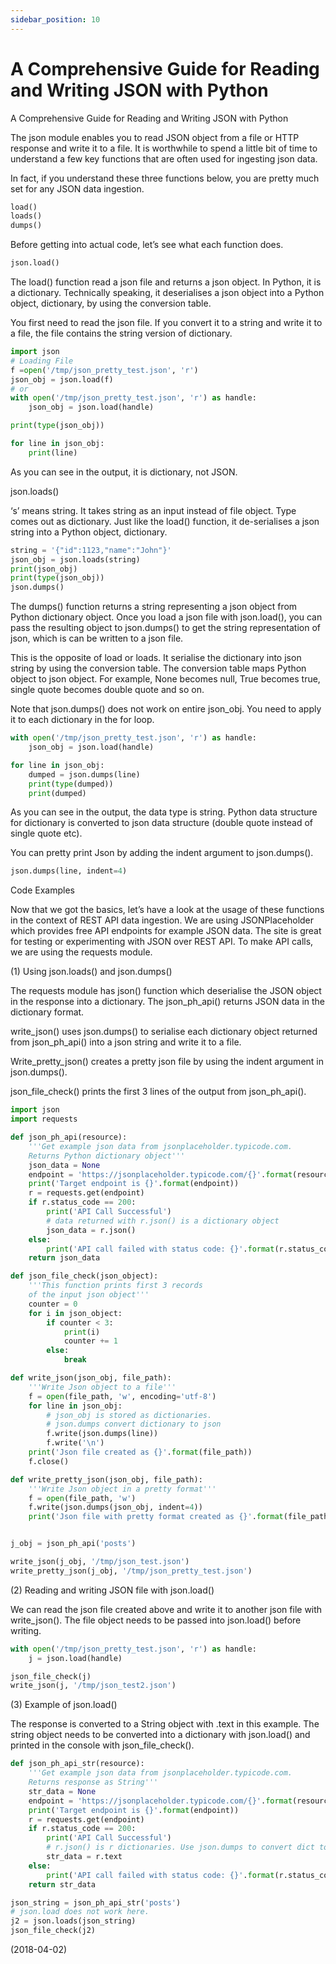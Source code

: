 ```yaml
---
sidebar_position: 10
---
```


# A Comprehensive Guide for Reading and Writing JSON with Python

A Comprehensive Guide for Reading and Writing JSON with Python

The json module enables you to read JSON object from a file or HTTP response and write it to a file. It is worthwhile to spend a little bit of time to understand a few key functions that are often used for ingesting json data.

In fact, if you understand these three functions below, you are pretty much set for any JSON data ingestion.

```python
load()
loads()
dumps()
```

Before getting into actual code, let’s see what each function does.

```python
json.load()
```

The load() function read a json file and returns a json object. In Python, it is a dictionary. Technically speaking, it deserialises a json object into a Python object, dictionary, by using the conversion table.

You first need to read the json file. If you convert it to a string and write it to a file, the file contains the string version of dictionary.

```python
import json
# Loading File
f =open('/tmp/json_pretty_test.json', 'r')
json_obj = json.load(f)
# or
with open('/tmp/json_pretty_test.json', 'r') as handle:
    json_obj = json.load(handle)

print(type(json_obj))

for line in json_obj:
    print(line)
```

As you can see in the output, it is dictionary, not JSON.

json.loads()

‘s’ means string. It takes string as an input instead of file object. Type comes out as dictionary. Just like the load() function, it de-serialises a json string into a Python object, dictionary.

```python
string = '{"id":1123,"name":"John"}'
json_obj = json.loads(string)
print(json_obj)
print(type(json_obj))
json.dumps()
```

The dumps() function returns a string representing a json object from Python dictionary object. Once you load a json file with json.load(), you can pass the resulting object to json.dumps() to get the string representation of json, which is can be written to a json file.

This is the opposite of load or loads. It serialise the dictionary into json string by using the conversion table. The conversion table maps Python object to json object. For example, None becomes null, True becomes true, single quote becomes double quote and so on.

Note that json.dumps() does not work on entire json_obj. You need to apply it to each dictionary in the for loop.

```python
with open('/tmp/json_pretty_test.json', 'r') as handle:
    json_obj = json.load(handle)

for line in json_obj:
    dumped = json.dumps(line)
    print(type(dumped))
    print(dumped)
```

As you can see in the output, the data type is string. Python data structure for dictionary is converted to json data structure (double quote instead of single quote etc).

You can pretty print Json by adding the indent argument to json.dumps().

```python
json.dumps(line, indent=4)
```

Code Examples

Now that we got the basics, let’s have a look at the usage of these functions in the context of REST API data ingestion. We are using JSONPlaceholder which provides free API endpoints for example JSON data. The site is great for testing or experimenting with JSON over REST API. To make API calls, we are using the requests module.

(1) Using json.loads() and json.dumps()

The requests module has json() function which deserialise the JSON object in the response into a dictionary. The json_ph_api() returns JSON data in the dictionary format.

write_json() uses json.dumps() to serialise each dictionary object returned from json_ph_api() into a json string and write it to a file.

Write_pretty_json() creates a pretty json file by using the indent argument in json.dumps().

json_file_check() prints the first 3 lines of the output from json_ph_api().

```python
import json
import requests

def json_ph_api(resource):
    '''Get example json data from jsonplaceholder.typicode.com.
    Returns Python dictionary object'''
    json_data = None
    endpoint = 'https://jsonplaceholder.typicode.com/{}'.format(resource)
    print('Target endpoint is {}'.format(endpoint))
    r = requests.get(endpoint)
    if r.status_code == 200:
        print('API Call Successful')
        # data returned with r.json() is a dictionary object
        json_data = r.json()
    else:
        print('API call failed with status code: {}'.format(r.status_code))
    return json_data

def json_file_check(json_object):
    '''This function prints first 3 records
    of the input json object'''
    counter = 0
    for i in json_object:
        if counter < 3:
            print(i)
            counter += 1
        else:
            break

def write_json(json_obj, file_path):
    '''Write Json object to a file'''
    f = open(file_path, 'w', encoding='utf-8')
    for line in json_obj:
        # json_obj is stored as dictionaries.
        # json.dumps convert dictionary to json
        f.write(json.dumps(line))
        f.write('\n')
    print('Json file created as {}'.format(file_path))
    f.close()

def write_pretty_json(json_obj, file_path):
    '''Write Json object in a pretty format'''
    f = open(file_path, 'w')
    f.write(json.dumps(json_obj, indent=4))
    print('Json file with pretty format created as {}'.format(file_path))


j_obj = json_ph_api('posts')

write_json(j_obj, '/tmp/json_test.json')
write_pretty_json(j_obj, '/tmp/json_pretty_test.json')
```

(2) Reading and writing JSON file with json.load()

We can read the json file created above and write it to another json file with write_json(). The file object needs to be passed into json.load() before writing.

```python
with open('/tmp/json_pretty_test.json', 'r') as handle:
    j = json.load(handle)

json_file_check(j)
write_json(j, '/tmp/json_test2.json')
```

(3) Example of json.load()

The response is converted to a String object with .text in this example. The string object needs to be converted into a dictionary with json.load() and printed in the console with json_file_check().

```python
def json_ph_api_str(resource):
    '''Get example json data from jsonplaceholder.typicode.com.
    Returns response as String'''
    str_data = None
    endpoint = 'https://jsonplaceholder.typicode.com/{}'.format(resource)
    print('Target endpoint is {}'.format(endpoint))
    r = requests.get(endpoint)
    if r.status_code == 200:
        print('API Call Successful')
        # r.json() is r dictionaries. Use json.dumps to convert dict to json data type.
        str_data = r.text
    else:
        print('API call failed with status code: {}'.format(r.status_code))
    return str_data

json_string = json_ph_api_str('posts')
# json.load does not work here.
j2 = json.loads(json_string)
json_file_check(j2)
```

(2018-04-02)
